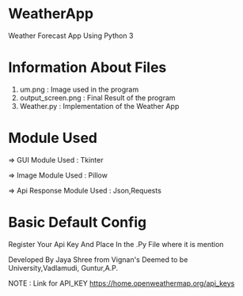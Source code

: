 # WeatherApp
Weather Forecast App Using Python 3

# Information About Files

1. um.png : Image used in the program
2. output_screen.png : Final Result of the program
3. Weather.py : Implementation of the Weather App

# Module Used

=> GUI Module Used : Tkinter

=> Image Module Used : Pillow

=> Api Response Module Used : Json,Requests

# Basic Default Config

Register Your Api Key And Place In the .Py File where it is mention

Developed By Jaya Shree from Vignan's Deemed to be University,Vadlamudi, Guntur,A.P.

NOTE : Link for API_KEY     https://home.openweathermap.org/api_keys
